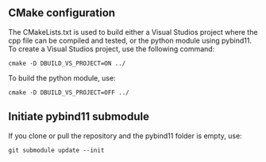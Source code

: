 ## CMake configuration 
The CMakeLists.txt is used to build either a Visual Studios project where the cpp file can be compiled and tested, or the python module using pybind11. To create a Visual Studios project, use the following command:
```console
cmake -D DBUILD_VS_PROJECT=ON ../
```

To build the python module, use:
```console
cmake -D DBUILD_VS_PROJECT=OFF ../
```

## Initiate pybind11 submodule
If you clone or pull the repository and the pybind11 folder is empty, use:
```console
git submodule update --init
```
